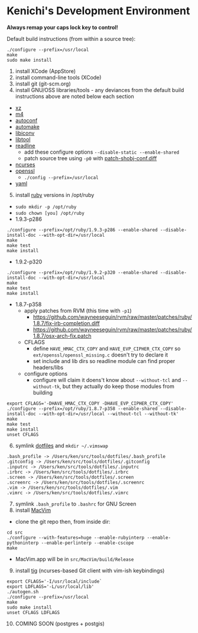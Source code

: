 # Kenichi's Development Environment

__Always remap your caps lock key to control!__

Default build instructions (from within a source tree):

```
./configure --prefix=/usr/local
make
sudo make install
```

1. install XCode (AppStore)
2. install command-line tools (XCode)
3. install git (git-scm.org)
4. install GNU/OSS libraries/tools - any deviances from the default build instructions above are noted below each section
  * [xz](http://tukaani.org/xz/xz-5.0.4.tar.gz)
  * [m4](http://ftp.gnu.org/gnu/m4/m4-1.4.16.tar.xz)
  * [autoconf](http://ftp.gnu.org/gnu/autoconf/autoconf-2.69.tar.xz)
  * [automake](http://ftp.gnu.org/gnu/automake/automake-1.12.tar.xz)
  * [libiconv](http://ftp.gnu.org/pub/gnu/libiconv/libiconv-1.14.tar.gz)
  * [libtool](http://ftp.gnu.org/gnu/libtool/libtool-2.4.2.tar.xz)
  * [readline](ftp://ftp.cwru.edu/pub/bash/readline-6.2.tar.gz)
    * add these configure options `--disable-static --enable-shared`
    * patch source tree using `-p0` with [patch-shobj-conf.diff](https://raw.github.com/wayneeseguin/rvm/master/patches/readline-6.2/patch-shobj-conf.diff)
  * [ncurses](http://ftp.gnu.org/pub/gnu/ncurses/ncurses-5.9.tar.gz)
  * [openssl](http://www.openssl.org/source/openssl-1.0.1c.tar.gz)
    * `./config --prefix=/usr/local`
  * [yaml](http://pyyaml.org/download/libyaml/yaml-0.1.4.tar.gz)
5. install [ruby](ftp://ftp.ruby-lang.org/pub/ruby) versions in /opt/ruby
  * `sudo mkdir -p /opt/ruby`
  * `sudo chown [you] /opt/ruby`
  * 1.9.3-p286
```
./configure --prefix=/opt/ruby/1.9.3-p286 --enable-shared --disable-install-doc --with-opt-dir=/usr/local
make
make test
make install
```
  * 1.9.2-p320
```
./configure --prefix=/opt/ruby/1.9.2-p320 --enable-shared --disable-install-doc --with-opt-dir=/usr/local
make
make test
make install
```
  * 1.8.7-p358
    * apply patches from RVM (this time with `-p1`)
      * https://github.com/wayneeseguin/rvm/raw/master/patches/ruby/1.8.7/fix-irb-completion.diff
      * https://github.com/wayneeseguin/rvm/raw/master/patches/ruby/1.8.7/osx-arch-fix.patch
    * CFLAGS
      * define `HAVE_HMAC_CTX_COPY` and `HAVE_EVP_CIPHER_CTX_COPY` so `ext/openssl/openssl_missing.c` doesn't try to declare it
      * set include and lib dirs so readline module can find proper headers/libs
    * configure options
      * configure will claim it doens't know about `--without-tcl` and `--without-tk`, but they actually do keep those modules from building 
```
export CFLAGS='-DHAVE_HMAC_CTX_COPY -DHAVE_EVP_CIPHER_CTX_COPY'
./configure --prefix=/opt/ruby/1.8.7-p358 --enable-shared --disable-install-doc --with-opt-dir=/usr/local --without-tcl --without-tk'
make
make test
make install
unset CFLAGS
```
6. symlink [dotfiles](https://github.com/kenichi/dotfiles) and `mkdir ~/.vimswap`
```
.bash_profile -> /Users/ken/src/tools/dotfiles/.bash_profile
.gitconfig -> /Users/ken/src/tools/dotfiles/.gitconfig
.inputrc -> /Users/ken/src/tools/dotfiles/.inputrc
.irbrc -> /Users/ken/src/tools/dotfiles/.irbrc
.screen -> /Users/ken/src/tools/dotfiles/.screen
.screenrc -> /Users/ken/src/tools/dotfiles/.screenrc
.vim -> /Users/ken/src/tools/dotfiles/.vim
.vimrc -> /Users/ken/src/tools/dotfiles/.vimrc
```
7. symlink `.bash_profile` to `.bashrc` for GNU Screen
8. install [MacVim](https://github.com/b4winckler/macvim)
  * clone the git repo then, from inside dir:
```
cd src
./configure --with-features=huge --enable-rubyinterp --enable-pythoninterp --enable-perlinterp --enable-cscope
make
```
  * MacVim.app will be in `src/MacVim/build/Release`
9. install [tig](https://github.com/jonas/tig.git) (ncurses-based Git client with vim-ish keybindings)
```
export CFLAGS='-I/usr/local/include`
export LDFLAGS='-L/usr/local/lib'
./autogen.sh
./configure --prefix=/usr/local
make
sudo make install
unset CFLAGS LDFLAGS
```
10. COMING SOON (postgres + postgis)
